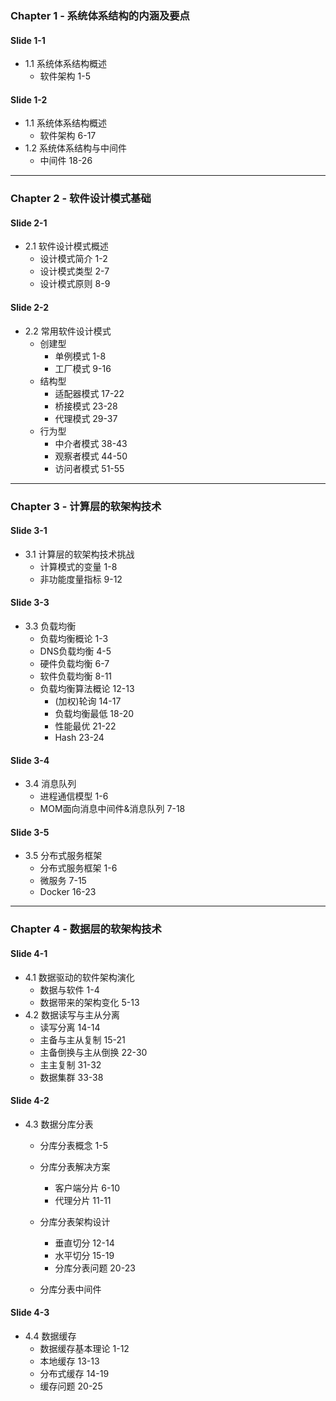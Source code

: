 ### **Chapter 1 - 系统体系结构的内涵及要点**

#### **Slide 1-1**

- 1.1 系统体系结构概述
  - 软件架构 1-5

#### **Slide 1-2**

- 1.1 系统体系结构概述
  - 软件架构 6-17
- 1.2 系统体系结构与中间件
  - 中间件 18-26

------

### **Chapter 2 - 软件设计模式基础**

#### **Slide 2-1**

- 2.1 软件设计模式概述
  - 设计模式简介 1-2
  - 设计模式类型 2-7
  - 设计模式原则 8-9

#### **Slide 2-2**

- 2.2 常用软件设计模式
  - 创建型
    - 单例模式 1-8
    - 工厂模式 9-16
  - 结构型
    - 适配器模式 17-22
    - 桥接模式 23-28
    - 代理模式 29-37
  - 行为型
    - 中介者模式 38-43
    - 观察者模式 44-50
    - 访问者模式 51-55

------

### **Chapter 3 - 计算层的软架构技术**

#### **Slide 3-1**

- 3.1 计算层的软架构技术挑战
  - 计算模式的变量 1-8
  - 非功能度量指标 9-12

#### **Slide 3-3**

- 3.3 负载均衡
  - 负载均衡概论 1-3
  - DNS负载均衡 4-5
  - 硬件负载均衡 6-7
  - 软件负载均衡 8-11
  - 负载均衡算法概论 12-13
    - (加权)轮询 14-17
    - 负载均衡最低 18-20
    - 性能最优 21-22
    - Hash 23-24

#### **Slide 3-4**

- 3.4 消息队列
  - 进程通信模型 1-6
  - MOM面向消息中间件&消息队列 7-18

#### **Slide 3-5**

- 3.5 分布式服务框架
  - 分布式服务框架 1-6
  - 微服务 7-15
  - Docker 16-23

------

### **Chapter 4 - 数据层的软架构技术**

#### **Slide 4-1**

- 4.1 数据驱动的软件架构演化
  - 数据与软件 1-4
  - 数据带来的架构变化 5-13
- 4.2 数据读写与主从分离
  - 读写分离 14-14
  - 主备与主从复制 15-21
  - 主备倒换与主从倒换 22-30
  - 主主复制 31-32
  - 数据集群 33-38

#### **Slide 4-2**

- 4.3 数据分库分表

  - 分库分表概念 1-5

  - 分库分表解决方案

    - 客户端分片 6-10
    - 代理分片 11-11

  - 分库分表架构设计

    - 垂直切分 12-14
    - 水平切分 15-19
    - 分库分表问题 20-23

  - 分库分表中间件

#### **Slide 4-3**

- 4.4 数据缓存
  - 数据缓存基本理论 1-12
  - 本地缓存 13-13
  - 分布式缓存 14-19
  - 缓存问题 20-25

